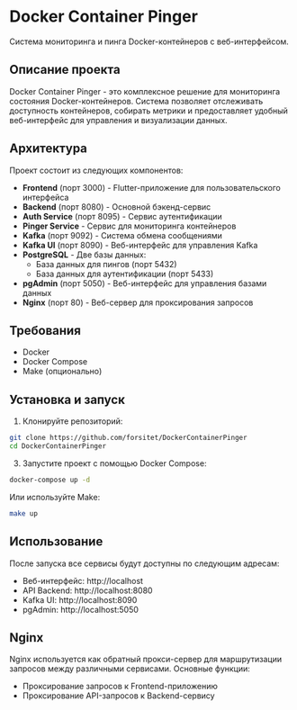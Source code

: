 # Docker Container Pinger

Система мониторинга и пинга Docker-контейнеров с веб-интерфейсом.

## Описание проекта

Docker Container Pinger - это комплексное решение для мониторинга состояния Docker-контейнеров. Система позволяет отслеживать доступность контейнеров, собирать метрики и предоставляет удобный веб-интерфейс для управления и визуализации данных.

## Архитектура

Проект состоит из следующих компонентов:

- **Frontend** (порт 3000) - Flutter-приложение для пользовательского интерфейса
- **Backend** (порт 8080) - Основной бэкенд-сервис
- **Auth Service** (порт 8095) - Сервис аутентификации
- **Pinger Service** - Сервис для мониторинга контейнеров
- **Kafka** (порт 9092) - Система обмена сообщениями
- **Kafka UI** (порт 8090) - Веб-интерфейс для управления Kafka
- **PostgreSQL** - Две базы данных:
  - База данных для пингов (порт 5432)
  - База данных для аутентификации (порт 5433)
- **pgAdmin** (порт 5050) - Веб-интерфейс для управления базами данных
- **Nginx** (порт 80) - Веб-сервер для проксирования запросов

## Требования

- Docker
- Docker Compose
- Make (опционально)

## Установка и запуск

1. Клонируйте репозиторий:

```bash
git clone https://github.com/forsitet/DockerContainerPinger
cd DockerContainerPinger
```

3. Запустите проект с помощью Docker Compose:

```bash
docker-compose up -d
```

Или используйте Make:

```bash
make up
```

## Использование

После запуска все сервисы будут доступны по следующим адресам:

- Веб-интерфейс: http://localhost
- API Backend: http://localhost:8080
- Kafka UI: http://localhost:8090
- pgAdmin: http://localhost:5050

## Nginx

Nginx используется как обратный прокси-сервер для маршрутизации запросов между различными сервисами. Основные функции:

- Проксирование запросов к Frontend-приложению
- Проксирование API-запросов к Backend-сервису
